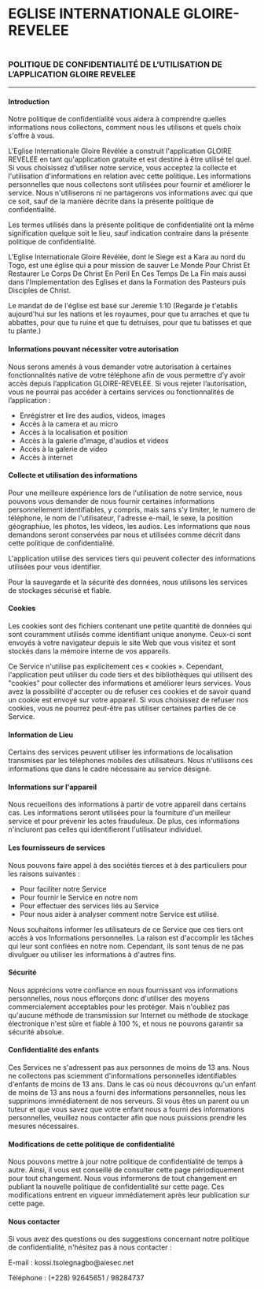 
<!DOCTYPE html>
<html lang="en">
<head>
  <meta charset="UTF-8">
  <meta name="viewport" content="width=device-width, initial-scale=1.0">
</head>
<body>
  <h1>EGLISE INTERNATIONALE GLOIRE-REVELEE</h1>
  <img src="https://firebasestorage.googleapis.com/v0/b/goire-revelee.appspot.com/o/images%2Fgloirerevelee.png?alt=media&token=249818ec-5598-42e7-9e0e-0dce6e6ad08e" alt="">

  <h3>POLITIQUE DE CONFIDENTIALITÉ DE L’UTILISATION DE L’APPLICATION GLOIRE REVELEE </h3>
    
--------------------------------------------------------- 

<h4>Introduction </h4>

<p>Notre politique de confidentialité vous aidera à comprendre quelles informations nous collectons, comment nous les utilisons et quels choix s'offre à vous. </p>

<p>L'Eglise Internationale Gloire Révélée a construit l'application GLOIRE REVELEE en tant qu'application gratuite et est destiné à être utilisé tel quel. Si vous choisissez d'utiliser notre service, vous acceptez la collecte et l'utilisation d'informations en relation avec cette politique. Les informations personnelles que nous collectons sont utilisées pour fournir et améliorer le service. Nous n'utiliserons ni ne partagerons vos informations avec qui que ce soit, sauf de la manière décrite dans la présente politique de confidentialité. </p>

<p>Les termes utilisés dans la présente politique de confidentialité ont la même signification quelque soit le lieu, sauf indication contraire dans la présente politique de confidentialité. </p>

<p>L'Eglise Internationale Gloire Révélée, dont le Siege est a Kara au nord du Togo, est une église qui a pour mission de sauver Le Monde Pour Christ Et Restaurer Le Corps De Christ En Peril En Ces Temps De La Fin mais aussi dans l'Implementation des Eglises et dans la Formation des Pasteurs puis Disciples de Christ.</p>

<p>Le mandat de de l'église est basé sur Jeremie 1:10 (Regarde je t'etablis aujourd'hui sur les nations et les royaumes, pour que tu arraches et que tu abbattes, pour que tu ruine et que tu detruises, pour que tu batisses et que tu plante.)</p>



<h4>Informations pouvant nécessiter votre autorisation </h4>


<p>Nous serons amenés à vous demander votre autorisation à certaines fonctionnalités native de votre téléphone afin de vous permettre d’y avoir accès depuis l’application GLOIRE-REVELEE. Si vous rejeter l’autorisation, vous ne pourrai pas accéder à certains services ou fonctionnalités de l’application : </p>

<ul>
  <li>Enrégistrer et lire des audios, videos, images </li>
  <li>Accès à la camera et au micro</li>
  <li>Accès à la localisation et position </li>
  <li>Accès à la galerie d’image, d'audios et videos</li>
  <li>Accès à la galerie de video </li>
  <li>Accès à internet </li>
</ul>


 
<h4>Collecte et utilisation des informations </h4>
<p>Pour une meilleure expérience lors de l'utilisation de notre service, nous pouvons vous demander de nous fournir certaines informations personnellement identifiables, y compris, mais sans s'y limiter, le numero de téléphone, le nom de l'utilisateur, l'adresse e-mail, le sexe, la position géographiue, les photos, les videos, les audios. Les informations que nous demandons seront conservées par nous et utilisées comme décrit dans cette politique de confidentialité. </p>

<p>L'application utilise des services tiers qui peuvent collecter des informations utilisées pour vous identifier. </p>
<p>Pour la sauvegarde et la sécurité des données, nous utilisons les services de stockages sécurisé et fiable. </p>

  
<h4>Cookies</h4>
<p>Les cookies sont des fichiers contenant une petite quantité de données qui sont couramment utilisés comme identifiant unique anonyme. Ceux-ci sont envoyés à votre navigateur depuis le site Web que vous visitez et sont stockés dans la mémoire interne de vos appareils. </p>

  

<p>Ce Service n'utilise pas explicitement ces « cookies ». Cependant, l'application peut utiliser du code tiers et des bibliothèques qui utilisent des "cookies" pour collecter des informations et améliorer leurs services. Vous avez la possibilité d'accepter ou de refuser ces cookies et de savoir quand un cookie est envoyé sur votre appareil. Si vous choisissez de refuser nos cookies, vous ne pourrez peut-être pas utiliser certaines parties de ce Service. </p>

  


<h4>Information de Lieu </h4>
<p>Certains des services peuvent utiliser les informations de localisation transmises par les téléphones mobiles des utilisateurs. Nous n'utilisons ces informations que dans le cadre nécessaire au service désigné. </p>

  


<h4>Informations sur l'appareil </h4>
<p>Nous recueillons des informations à partir de votre appareil dans certains cas. Les informations seront utilisées pour la fourniture d'un meilleur service et pour prévenir les actes frauduleux. De plus, ces informations n'incluront pas celles qui identifieront l'utilisateur individuel. </p>

  

 


<h4>Les fournisseurs de services </h4>
<p>Nous pouvons faire appel à des sociétés tierces et à des particuliers pour les raisons suivantes : </p>
<ul>
  <li>Pour faciliter notre Service </li>
  <li>Pour fournir le Service en notre nom </li>
  <li>Pour effectuer des services liés au Service </li>
  <li>Pour nous aider à analyser comment notre Service est utilisé.</li>
</ul>

<p>Nous souhaitons informer les utilisateurs de ce Service que ces tiers ont accès à vos Informations personnelles. La raison est d'accomplir les tâches qui leur sont confiées en notre nom. Cependant, ils sont tenus de ne pas divulguer ou utiliser les informations à d'autres fins. </p>

  
<h4>Sécurité</h4>
<p>Nous apprécions votre confiance en nous fournissant vos informations personnelles, nous nous efforçons donc d'utiliser des moyens commercialement acceptables pour les protéger. Mais n'oubliez pas qu'aucune méthode de transmission sur Internet ou méthode de stockage électronique n'est sûre et fiable à 100 %, et nous ne pouvons garantir sa sécurité absolue. </p>

  


<h4>Confidentialité des enfants </h4>
<p>Ces Services ne s'adressent pas aux personnes de moins de 13 ans. Nous ne collectons pas sciemment d'informations personnelles identifiables d'enfants de moins de 13 ans. Dans le cas où nous découvrons qu'un enfant de moins de 13 ans nous a fourni des informations personnelles, nous les supprimons immédiatement de nos serveurs. Si vous êtes un parent ou un tuteur et que vous savez que votre enfant nous a fourni des informations personnelles, veuillez nous contacter afin que nous puissions prendre les mesures nécessaires. </p>

  


<h4>Modifications de cette politique de confidentialité </h4>
<p>Nous pouvons mettre à jour notre politique de confidentialité de temps à autre. Ainsi, il vous est conseillé de consulter cette page périodiquement pour tout changement. Nous vous informerons de tout changement en publiant la nouvelle politique de confidentialité sur cette page. Ces modifications entrent en vigueur immédiatement après leur publication sur cette page.</p> 

 

  
<h4>Nous contacter</h4>
<p>Si vous avez des questions ou des suggestions concernant notre politique de confidentialité, n'hésitez pas à nous contacter : </p>
<p>E-mail : kossi.tsolegnagbo@aiesec.net </p>
<p>Téléphone : (+228) 92645651 / 98284737 </p>
</body>
</html>
